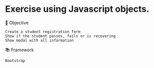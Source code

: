 # Exercise using Javascript objects.
 
 📌 Objective
 
 	Create a student registration form
	Show if the student passes, fails or is recovering
	Show modal with all information
  
 📚 Framework
 
  	Bootstrap
  

 
